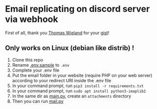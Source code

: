 # Email replicating on discord server via webhook

First of all, thank you [Thomas Wieland](https://github.com/thomaswieland) for your [gist](https://gist.github.com/thomaswieland/3cac92843896040b11c4635f7bf61cfb)!

## Only works on Linux (debian like distrib) !

1. Clone this repo
2. Rename [.env.sample](.env.sample) to `.env`
3. Complete your .env file
4. Put the email folder in your website (require PHP on your web server) according to your redirect URI inside the .env file
5. In your command prompt, run `pip3 install -r requirements.txt`
6. In your command prompt, run `sudo apt install python3-imaplib2`
7. In the same dir as [main.py](main.py), create an `attachments` directory
8. Then you can run [mail.py](main.py)